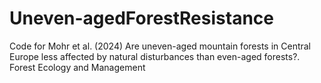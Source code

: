 # Uneven-agedForestResistance
Code for Mohr et al. (2024) Are uneven-aged mountain forests in Central Europe less affected by natural disturbances than even-aged forests?. Forest Ecology and Management

